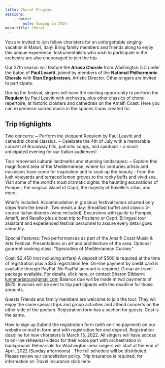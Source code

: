 ```yaml
---
title: Choral Program
sessions:
    - dates:
        note: Coming in 2024
menu-title: Choral
---
```


You are invited to join fellow choristers for an unforgettable
singing-vacation in Maiori, Italy!  Bring family members and friends along to
enjoy this unique experience.  Instrumentalists who wish to participate in
the orchestra are also encouraged to join the trip.

Our 27th season will feature the **Arioso Chorale** from Washington D.C under
the baton of **Paul Leavitt**, joined by members of the **National
Philharmonic Chorale** with **Stan Engebretson**, Artistic Director.  Other
singers are invited to participate.

During the festival, singers will have the exciting opportunity to perform
the **Requiem** by Paul Leavitt with orchestra, plus other classics of choral
repertoire, at historic cloisters and cathedrals on the Amalfi Coast.  Here
you can experience sacred music in the spaces it was created for.

## Trip Highlights

Two concerts:
~ Perform the eloquent Requiem by Paul Leavitt and cathedral choral classics.
~ Celebrate the 4th of July with a memorable concert of Broadway hits, patriotic songs, and spirituals - a much anticipated evening for  our Italian audiences!

 Tour renowned cultural landmarks and stunning landscapes:
~ Explore  this  magnificent  area   of  the Mediterranean,  where for centuries artists and musicians have come for inspiration and to soak up the beauty -  from the lush vineyards and terraced lemon groves to the rocky buffs and vivid sea. Visit some of the world's most dramatic sights:  the haunting excavations of Pompeii, the magical island of Capri, the majesty of Ravello's villas, and more.

What's included:
Accommodation in gracious festival hotels situated only steps from the beach.
Two meals a day:  Breakfast  buffet  and classic 3-course Italian dinners (wine included).
Excursions with guide to Pompeii,  Amalfi, and Ravello plus a boat trip to Positano or Capri.
Bilingual tour assistant and experienced festival personnel to assure every detail goes smoothly.

Special Features:
Two performances as part of the Amalfi Coast Music & Arts Festival.
Presentations on art and architecture of the area.
Optional gourmet cooking class: “Specialties of Mediterranean Cuisine."

Cost: $2,450 (not including airfare)
A deposit of $500 is required at the time of registration plus a $35 registration fee.
On-line payment by credit card is available through PayPal. No PayPal account is required.
Group air travel package available. For details, click here, or contact Sharon Dibbern:     lumenariatour@gmail.com
Balance due will be made in two payments of $975. Invoices will be sent to trip participants with the deadline for those amounts.

Guests
Friends and family members are welcome to join the tour. They will enjoy the same special trips and group activities and attend concerts on the other side of the podium. Registration form has a section for guests. Cost is the same.

How to sign up
Submit the registration form (with on-line payment) on our website or mail in form and with registration fee and deposit.
Registration deadline for new choristers is  March 15, 2022.
All singers will have access to on-line rehearsal videos for their voice part with orchestration in background.
Rehearsals for Washington-area singers will start at the end of April, 2022  (Sunday afternoons) . The full schedule will be distributed.
Please review our cancellation policy.  Trip insurance is required; for information on Travel Insurance click here.